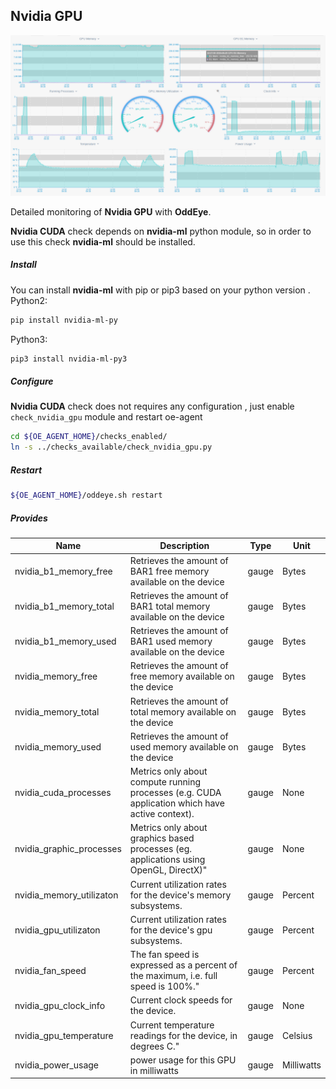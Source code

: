 **Nvidia GPU**
---------

![Cuda](../images/cuda.png)

Detailed monitoring of **Nvidia GPU** with **OddEye**.  

**Nvidia CUDA** check depends on **nvidia-ml** python module, so in order to use this check **nvidia-ml**  should be installed.    

##### **Install**

You can install **nvidia-ml** with pip or pip3 based on your python version .  
Python2:
```bash
pip install nvidia-ml-py
``` 
Python3: 
```bash
pip3 install nvidia-ml-py3
```

##### **Configure**

**Nvidia CUDA** check does not requires any configuration , 
just enable ```check_nvidia_gpu``` module and restart oe-agent 

```bash
cd ${OE_AGENT_HOME}/checks_enabled/
ln -s ../checks_available/check_nvidia_gpu.py
```

##### **Restart**

```bash
${OE_AGENT_HOME}/oddeye.sh restart
```

##### **Provides**

| Name  | Description | Type | Unit|
| ------------- | ------------- |------------- |------------- |
|nvidia_b1_memory_free|Retrieves the amount of BAR1 free memory available on the device|gauge|Bytes|
|nvidia_b1_memory_total|Retrieves the amount of BAR1 total memory available on the device|gauge|Bytes|
|nvidia_b1_memory_used|Retrieves the amount of BAR1 used memory available on the device|gauge|Bytes|
|nvidia_memory_free|Retrieves the amount of free memory available on the device|gauge|Bytes|
|nvidia_memory_total|Retrieves the amount of total memory available on the device|gauge|Bytes|
|nvidia_memory_used|Retrieves the amount of used memory available on the device|gauge|Bytes|
|nvidia_cuda_processes|Metrics only about compute running processes (e.g. CUDA application which have active context).|gauge|None|
|nvidia_graphic_processes|Metrics only about graphics based processes (eg. applications using OpenGL, DirectX)"|gauge|None|
|nvidia_memory_utilizaton|Current utilization rates for the device's memory subsystems.|gauge|Percent|
|nvidia_gpu_utilizaton|Current utilization rates for the device's gpu subsystems.|gauge|Percent|
|nvidia_fan_speed|The fan speed is expressed as a percent of the maximum, i.e. full speed is 100%."|gauge|Percent|
|nvidia_gpu_clock_info|Current clock speeds for the device.|gauge|None|
|nvidia_gpu_temperature|Current temperature readings for the device, in degrees C."|gauge|Celsius|
|nvidia_power_usage| power usage for this GPU in milliwatts|gauge|Milliwatts |

